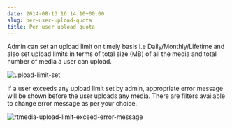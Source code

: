 ```yaml
---
date: 2014-08-13 16:14:10+00:00
slug: per-user-upload-quota
title: Per user upload quota
---
```


Admin can set an upload limit on timely basis i.e Daily/Monthly/Lifetime and also set upload limits in terms of total size (MB) of all the media and total number of media a user can upload.
[
](http://docs.rtcamp.com/wp-content/uploads/2014/08/upload-limit-meet.png)

![upload-limit-set](http://docs.rtcamp.com/wp-content/uploads/2014/08/upload-limit-set.png)



If a user exceeds any upload limit set by admin, appropriate error message will be shown before the user uploads any media. There are filters available to change error message as per your choice.

![rtmedia-upload-limit-exceed-error-message](https://d3qt5vpr7p9rgn.cloudfront.net/wp-content/uploads/2014/03/rtmedia-upload-limit-exceed-error-message-620x345.png)

[
](http://docs.rtcamp.com/wp-content/uploads/2014/08/upload-limit-meet.png)
